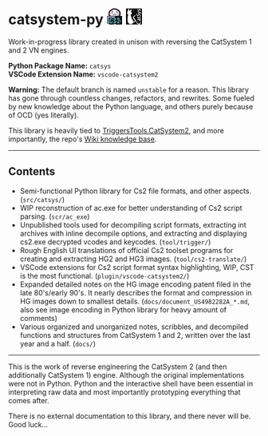 # catsystem-py ![](docs/img/cs2/icon-manju-cheeky-top-computer-cs2-bottom--edit-red-blush.png)  ![](docs/img/cs2/icon-cs1-yui_taiken_dl.png)

<!--
![](docs/img/cs2/icon-manju-happy--edit-noleaf-fix--32x32px.png)
![](docs/img/cs2/icon-manju-cheeky-top-computer-cs2-bottom--edit-red-blush.png)
![](docs/img/cs2/icon-cs1-yui_taiken_dl.png)
-->

Work-in-progress library created in unison with reversing the CatSystem 1 and 2 VN engines.

**Python Package Name:** `catsys`<br>
**VSCode Extension Name:** `vscode-catsystem2`

**Warning:** The default branch is named `unstable` for a reason. This library has gone through countless changes, refactors, and rewrites. Some fueled by new knowledge about the Python language, and others purely because of OCD (yes literally).


This library is heavily tied to [TriggersTools.CatSystem2](https://github.com/trigger-segfault/TriggersTools.CatSystem2), and more importantly, the repo's [Wiki knowledge base](https://github.com/trigger-segfault/TriggersTools.CatSystem2/wiki).

***

## Contents

* Semi-functional Python library for Cs2 file formats, and other aspects. (`src/catsys/`)
* WIP reconstruction of ac.exe for better understanding of Cs2 script parsing. (`scr/ac_exe`)
* Unpublished tools used for decompiling script formats, extracting int archives with inline decompile options, and extracting and displaying cs2.exe decrypted vcodes and keycodes. (`tool/trigger/`)
* Rough English UI translations of official Cs2 toolset programs for creating and extracting HG2 and HG3 images. (`tool/cs2-translate/`)
* VSCode extensions for Cs2 script format syntax highlighting, WIP, CST is the most functional. (`plugin/vscode-catsystem2/`)
* Expanded detailed notes on the HG image encoding patent filed in the late 80's/early 90's. It nearly describes the format and compression in HG images down to smallest details. (`docs/document_US4982282A_*.md`, also see image encoding in Python library for heavy amount of comments)
* Various organized and unorganized notes, scribbles, and decompiled functions and structures from CatSystem 1 and 2, written over the last year and a half. (`docs/`)


***

This is the work of reverse engineering the CatSystem 2 (and then additionally CatSystem 1) engine. Although the original implementations were not in Python. Python and the interactive shell have been essential in interpreting raw data and most importantly prototyping everything that comes after.

There is no external documentation to this library, and there never will be. Good luck...
